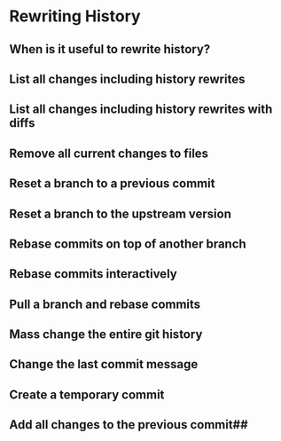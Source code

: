 # Rewriting History
## When is it useful to rewrite history?
## List all changes including history rewrites
## List all changes including history rewrites with diffs
## Remove all current changes to files
## Reset a branch to a previous commit
## Reset a branch to the upstream version
## Rebase commits on top of another branch
## Rebase commits interactively
## Pull a branch and rebase commits
## Mass change the entire git history
## Change the last commit message
## Create a temporary commit
## Add all changes to the previous commit##
